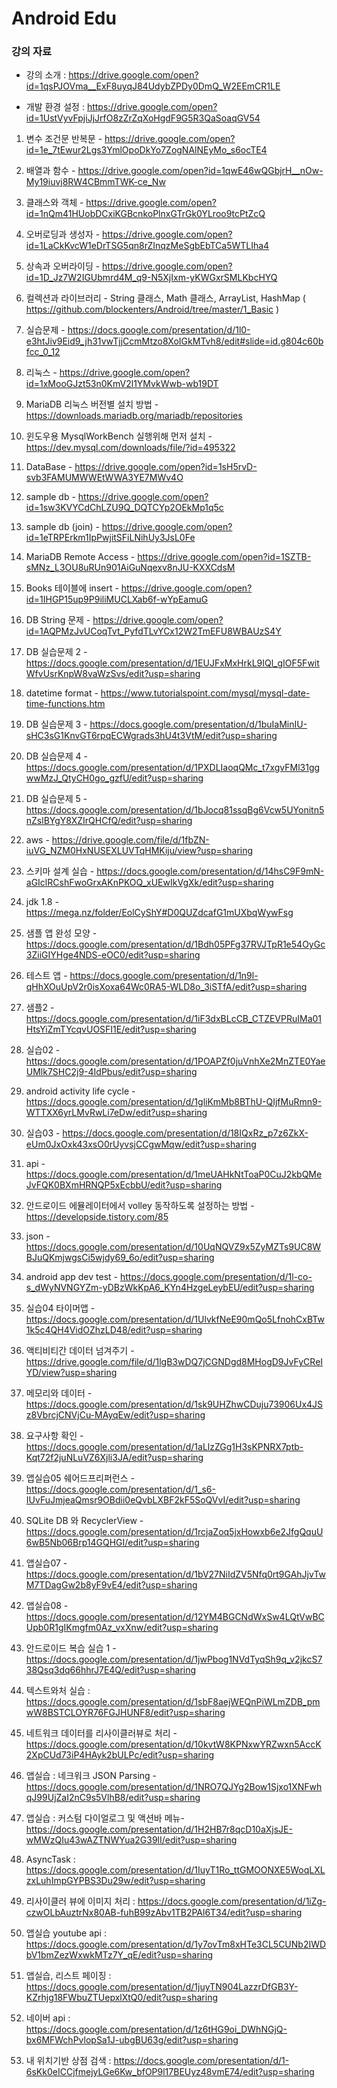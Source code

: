 # Android Edu

### 강의 자료

- 강의 소개 : https://drive.google.com/open?id=1qsPJOVma__ExF8uyqJ84UdybZPDy0DmQ_W2EEmCR1LE 

- 개발 환경 설정 : https://drive.google.com/open?id=1UstVyvFpjiJjJrfO8zZrZqXoHgdF9G5R3QaSoaqGV54


01. 변수 조건문 반복문 - https://drive.google.com/open?id=1e_7tEwur2Lgs3YmlOpoDkYo7ZogNAlNEyMo_s6ocTE4

02. 배열과 함수 - https://drive.google.com/open?id=1qwE46wQGbjrH__nOw-My19iuvj8RW4CBmmTWK-ce_Nw

03. 클래스와 객체 - https://drive.google.com/open?id=1nQm41HUobDCxiKGBcnkoPlnxGTrGk0YLroo9tcPtZcQ

04. 오버로딩과 생성자 - https://drive.google.com/open?id=1LaCkKvcW1eDrTSG5qn8rZInqzMeSgbEbTCa5WTLIha4

05. 상속과 오버라이딩 - https://drive.google.com/open?id=1D_Jz7W2IGUbmrd4M_q9-N5XjIxm-yKWGxrSMLKbcHYQ

05. 컬렉션과 라이브러리 - String 클래스, Math 클래스, ArrayList, HashMap ( https://github.com/blockenters/Android/tree/master/1_Basic )

06. 실습문제 - https://docs.google.com/presentation/d/1l0-e3htJiv9Eid9_jh31vwTjjCcmMtzo8XoIGkMTvh8/edit#slide=id.g804c60bfcc_0_12

07. 리눅스 - https://drive.google.com/open?id=1xMooGJzt53n0KmV2l1YMvkWwb-wb19DT

08. MariaDB 리눅스 버전별 설치 방법 - https://downloads.mariadb.org/mariadb/repositories

09. 윈도우용 MysqlWorkBench 실행위해 먼저 설치 - https://dev.mysql.com/downloads/file/?id=495322

10. DataBase - https://drive.google.com/open?id=1sH5rvD-svb3FAMUMWWEtWWA3YE7MWv4O

11. sample db - https://drive.google.com/open?id=1sw3KVYCdChLZU9Q_DQTCYp2OEkMp1q5c

12. sample db (join) - https://drive.google.com/open?id=1eTRPErkm1IpPwjitSFiLNihUy3JsL0Fe

12. MariaDB Remote Access - https://drive.google.com/open?id=1SZTB-sMNz_L3OU8uRUn901AiGuNqexv8nJU-KXXCdsM

13. Books 테이블에 insert - https://drive.google.com/open?id=1IHGP15up9P9iliMUCLXab6f-wYpEamuG

14. DB String 문제 - https://drive.google.com/open?id=1AQPMzJvUCoqTvt_PyfdTLvYCx12W2TmEFU8WBAUzS4Y

15. DB 실습문제 2 - https://docs.google.com/presentation/d/1EUJFxMxHrkL9IQl_gIOF5FwitWfvUsrKnpW8vaWzSvs/edit?usp=sharing

16. datetime format - https://www.tutorialspoint.com/mysql/mysql-date-time-functions.htm

17. DB 실습문제 3 - https://docs.google.com/presentation/d/1buIaMinIU-sHC3sG1KnvGT6rpqECWgrads3hU4t3VtM/edit?usp=sharing

18. DB 실습문제 4 - https://docs.google.com/presentation/d/1PXDLIaoqQMc_t7xgvFMl31ggwwMzJ_QtyCH0go_gzfU/edit?usp=sharing

19. DB 실습문제 5 - https://docs.google.com/presentation/d/1bJocq81ssqBg6Vcw5UYonitn5nZslBYgY8XZIrQHCfQ/edit?usp=sharing

20. aws - https://drive.google.com/file/d/1fbZN-iuVG_NZM0HxNUSEXLUVTqHMKiju/view?usp=sharing

21. 스키마 설계 실습 - https://docs.google.com/presentation/d/14hsC9F9mN-aGIclRCshFwoGrxAKnPKOQ_xUEwIkVgXk/edit?usp=sharing


22. jdk 1.8 - https://mega.nz/folder/EolCyShY#D0QUZdcafG1mUXbqWywFsg

23. 샘플 앱 완성 모양 - https://docs.google.com/presentation/d/1Bdh05PFg37RVJTpR1e54OyGc3ZiiGIYHge4NDS-eOC0/edit?usp=sharing

24. 테스트 앱 - https://docs.google.com/presentation/d/1n9l-qHhXOuUpV2r0isXoxa64Wc0RA5-WLD8o_3iSTfA/edit?usp=sharing

25. 샘플2 - https://docs.google.com/presentation/d/1iF3dxBLcCB_CTZEVPRuIMa01HtsYiZmTYcqvUOSFI1E/edit?usp=sharing

27. 실습02 - https://docs.google.com/presentation/d/1POAPZf0juVnhXe2MnZTE0YaeUMlk7SHC2j9-4IdPbus/edit?usp=sharing

28. android activity life cycle - https://docs.google.com/presentation/d/1gliKmMb8BThU-QIjfMuRmn9-WTTXX6yrLMvRwLi7eDw/edit?usp=sharing


29. 실습03 - https://docs.google.com/presentation/d/18IQxRz_p7z6ZkX-eUm0JxOxk43xsO0rUyvsjCCgwMqw/edit?usp=sharing

30. api - https://docs.google.com/presentation/d/1meUAHkNtToaP0CuJ2kbQMeJvFQK0BXmHRNQP5xEcbbU/edit?usp=sharing

31. 안드로이드 에뮬레이터에서 volley 동작하도록 설정하는 방법 - https://developside.tistory.com/85

32. json - https://docs.google.com/presentation/d/10UqNQVZ9x5ZyMZTs9UC8WBJuQKmjwgsCi5wjdy69_6o/edit?usp=sharing

33. android app dev test - https://docs.google.com/presentation/d/1l-co-s_dWyNVNGYZm-yDBzWkKpA6_KYn4HzgeLeybEU/edit?usp=sharing

34. 실습04 타이머앱 - https://docs.google.com/presentation/d/1UlvkfNeE90mQo5LfnohCxBTw1k5c4QH4VidOZhzLD48/edit?usp=sharing

35. 액티비티간 데이터 넘겨주기 - https://drive.google.com/file/d/1lgB3wDQ7jCGNDgd8MHogD9JvFyCReIYD/view?usp=sharing

46. 메모리와 데이터 - https://docs.google.com/presentation/d/1sk9UHZhwCDuju73906Ux4JSz8VbrcjCNVjCu-MAyqEw/edit?usp=sharing

47. 요구사항 확인 - https://docs.google.com/presentation/d/1aLlzZGg1H3sKPNRX7ptb-Kqt72f2juNLuVZ6Xjli3JA/edit?usp=sharing

48. 앱실습05 쉐어드프리퍼런스 - https://docs.google.com/presentation/d/1_s6-IUvFuJmjeaQmsr9OBdii0eQvbLXBF2kF5SoQVvI/edit?usp=sharing

49. SQLite DB 와 RecyclerView - https://docs.google.com/presentation/d/1rcjaZoq5jxHowxb6e2JfgQquU6wB5Nb06Brp14GQHGI/edit?usp=sharing

50. 앱실습07 - https://docs.google.com/presentation/d/1bV27NiIdZV5Nfq0rt9GAhJjvTwM7TDagGw2b8yF9vE4/edit?usp=sharing

51. 앱실습08 - https://docs.google.com/presentation/d/12YM4BGCNdWxSw4LQtVwBCUpb0R1gIKmgfm0Az_vxXnw/edit?usp=sharing

52. 안드로이드 복습 실습 1 - https://docs.google.com/presentation/d/1jwPbog1NVdTyqSh9q_v2jkcS738Qsq3dq66hhrJ7E4Q/edit?usp=sharing

53. 텍스트와처 실습 : https://docs.google.com/presentation/d/1sbF8aejWEQnPiWLmZDB_pmwW8BSTCLOYR76FGJHUNF8/edit?usp=sharing

54. 네트워크 데이터를 리사이클러뷰로 처리 - https://docs.google.com/presentation/d/10kvtW8KPNxwYRZwxn5AccK2XpCUd73iP4HAyk2bULPc/edit?usp=sharing

55. 앱실습 : 네크워크 JSON Parsing - https://docs.google.com/presentation/d/1NRO7QJYg2Bow1Sjxo1XNFwhqJ99UjZaI2nC9s5VlhB8/edit?usp=sharing

56. 앱실습 : 커스텀 다이얼로그 및 액션바 메뉴- https://docs.google.com/presentation/d/1H2HB7r8qcD10aXjsJE-wMWzQIu43wAZTNWYua2G39lI/edit?usp=sharing

57. AsyncTask : https://docs.google.com/presentation/d/1IuyT1Ro_ttGMOONXE5WoqLXLzxLuhImpGYPBS3Du29w/edit?usp=sharing 

58. 리사이클러 뷰에 이미지 처리 : https://docs.google.com/presentation/d/1iZg-czwOLbAuztrNx80AB-fuhB99zAbv1TB2PAl6T34/edit?usp=sharing

59. 앱실습 youtube api : https://docs.google.com/presentation/d/1y7ovTm8xHTe3CL5CUNb2IWDbV1bmZezWxwkMTz7Y_qE/edit?usp=sharing

60. 앱실습, 리스트 페이징 : https://docs.google.com/presentation/d/1juyTN904LazzrDfGB3Y-KZrhjg18FWbuZTUepxlXtQ0/edit?usp=sharing

61. 네이버 api : https://docs.google.com/presentation/d/1z6tHG9oi_DWhNGjQ-bx6MFWchPvlopSa1J-ubgBU63g/edit?usp=sharing

62. 내 위치기반 상점 검색 : https://docs.google.com/presentation/d/1-6sKk0eICCjfmejyLGe6Kw_bfOP9l17BEUyz48vmE74/edit?usp=sharing
